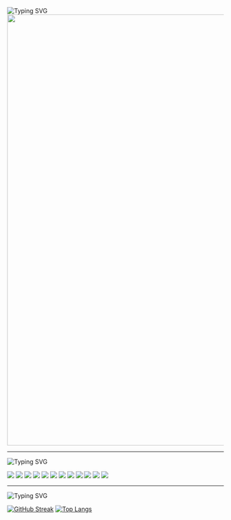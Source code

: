 <img src="https://readme-typing-svg.herokuapp.com?font=Fira+Code&weight=500&size=28&duration=4000&pause=500&color=EF1C26&background=ffffff00&center=true&vCenter=true&multiline=true&width=1000&height=100&lines=Hey%2C+I'm+Alexey!;I'm+BMSTU+student+and+programmer" alt="Typing SVG" />

<img src="https://media0.giphy.com/media/J3BlD4W2r1mcK1vMWW/giphy.gif?cid=ecf05e47bg4s9e0udhmzdcvtx6qup33cdh6hsamv47bc6pey&rid=giphy.gif&ct=g" width="1000">

---
<img src="https://readme-typing-svg.herokuapp.com?font=Fira+Code&weight=500&duration=4000&pause=500&color=EF1C26&background=ffffff00&vCenter=true&multiline=true&width=1000&lines=%23+Languages+and+Tools%3A" alt="Typing SVG" />

<img src="https://img.shields.io/badge/Python-black?style=for-the-badge&logo=Python&logoColor=#3776AB"/> <img src="https://img.shields.io/badge/C-black?style=for-the-badge&logo=c&logoColor=#00599C"/> <img src="https://img.shields.io/badge/C++-black?style=for-the-badge&logo=c%2B%2B&logoColor=#00599C"/> <img src="https://img.shields.io/badge/PostgreSQL-black?style=for-the-badge&logo=PostgreSQL&logoColor=#4169E1"/> <img src="https://img.shields.io/badge/Docker-black?style=for-the-badge&logo=Docker&logoColor=#2496ED"/> <img src="https://img.shields.io/badge/Qt-black?style=for-the-badge&logo=Qt&logoColor=#41CD52"/> <img src="https://img.shields.io/badge/LaTeX-black?style=for-the-badge&logo=LaTeX&logoColor=#008080"/> <img src="https://img.shields.io/badge/Linux-black?style=for-the-badge&logo=Linux&logoColor=#FCC624"/> <img src="https://img.shields.io/badge/Git-black?style=for-the-badge&logo=Git&logoColor=#F05032"/> <img src="https://img.shields.io/badge/Github-black?style=for-the-badge&logo=Github&logoColor=#181717"/> <img src="https://img.shields.io/badge/GitLab-black?style=for-the-badge&logo=GitLab&logoColor=#FC6D26"/> <img src="https://img.shields.io/badge/Grafana-black?style=for-the-badge&logo=Grafana&logoColor=#F46800"/>

---
<img src="https://readme-typing-svg.herokuapp.com?font=Fira+Code&weight=500&duration=4000&pause=500&color=EF1C26&background=ffffff00&vCenter=true&multiline=true&width=1000&lines=%23+Stats%3A" alt="Typing SVG" />

[![GitHub Streak](http://github-readme-streak-stats.herokuapp.com?user=SweetBloody&theme=black-ice)](https://git.io/streak-stats)
[![Top Langs](https://github-readme-stats.vercel.app/api/top-langs/?username=SweetBloody&layout=compact&theme=dark)](https://github.com/anuraghazra/github-readme-stats)


